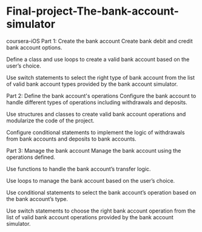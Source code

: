 # Final-project-The-bank-account-simulator
coursera-iOS
Part 1: Create the bank account
Create bank debit and credit bank account options.

Define a class and use loops to create a valid bank account based on the user’s choice.

Use switch statements to select the right type of bank account from the list of valid bank account types provided by the bank account simulator. 

Part 2: Define the bank account's operations
Configure the bank account to handle different types of operations including withdrawals and deposits.

Use structures and classes to create valid bank account operations and modularize the code of the project.

Configure conditional statements to implement the logic of withdrawals from bank accounts and deposits to bank accounts.

Part 3: Manage the bank account
Manage the bank account using the operations defined. 

Use functions to handle the bank account’s transfer logic.

Use loops to manage the bank account based on the user’s choice.

Use conditional statements to select the bank account’s operation based on the bank account’s type.

Use switch statements to choose the right bank account operation from the list of valid bank account operations provided by the bank account simulator.
